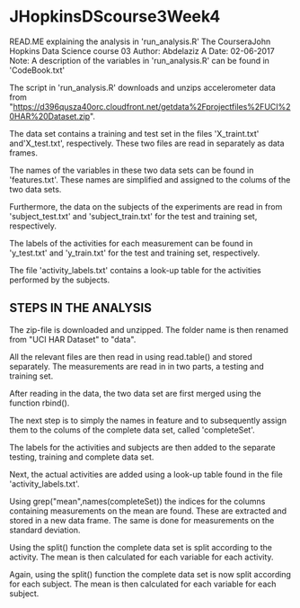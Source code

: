 # JHopkinsDScourse3Week4

READ.ME explaining the analysis in 'run_analysis.R' 
The CourseraJohn Hopkins Data Science course 03 
Author: Abdelaziz A 
Date:   02-06-2017 
Note: A description of the variables in 'run_analysis.R' 
     can be found in 'CodeBook.txt' 

The script in 'run_analysis.R' downloads and unzips accelerometer data
from "https://d396qusza40orc.cloudfront.net/getdata%2Fprojectfiles%2FUCI%20HAR%20Dataset.zip". 

The data set contains a training and test set in the files 'X_traint.txt' and'X_test.txt', respectively. These two files are read in separately as data frames.

The names of the variables in these two data sets can be found in 'features.txt'. These names are simplified and assigned to the colums of the two data sets.

Furthermore, the data on the subjects of the experiments are read in from 'subject_test.txt' and 'subject_train.txt' for the test and training set, respectively.

The labels of the activities for each measurement can be found in 'y_test.txt' and 'y_train.txt' for the test and training set, respectively.

The file 'activity_labels.txt' contains a  look-up table for the activities performed by the subjects. 

## STEPS IN THE ANALYSIS
The zip-file is downloaded and unzipped. The folder name is then renamed from "UCI HAR Dataset" to "data".

All the relevant files are then read in using read.table() and stored separately. The measurements are read in in two parts, a testing and training set.

After reading in the data, the two data set are first merged using the function rbind().

The next step is to simply the names in feature and to subsequently assign them to the colums of the complete data set, called 'completeSet'.

The labels for the activities and subjects are then added to the separate testing, training and complete data set. 

Next, the actual activities are added using a look-up table found in the file 'activity_labels.txt'.

Using grep("mean",names(completeSet)) the indices for the columns containing measurements on the mean are found. These are extracted and stored in a new data frame. The same is done for measurements on the standard deviation.

Using the split() function the complete data set is split according to the activity. The mean is then calculated for each variable for each activity.

Again, using the split() function the complete data set is now split according for each subject. The mean is then calculated for each variable for each subject.
